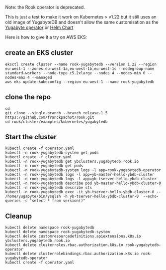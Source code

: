 
Note: the Rook operator is deprecated. 

This is just a test to make it work on Kubernetes > v1.22 but it still uses an old image of YugabyteDB and doesn't allow the same customisation as the [Yugabyte operator](https://github.com/yugabyte/yugabyte-operator) or [Helm Chart](https://dev.to/aws-heroes/yugabytedb-on-amazon-eks-3206)

Here is how to give it a try on AWS EKS:

## create an EKS cluster
```
eksctl create cluster --name rook-yugabytedb --version 1.22 --region eu-west-1 --zones eu-west-1a,eu-west-1b,eu-west-1c --nodegroup-name standard-workers --node-type c5.2xlarge --nodes 4 --nodes-min 0 --nodes-max 4 --managed
aws eks update-kubeconfig --region eu-west-1 --name rook-yugabytedb
```

## clone the repo

```
cd
git clone --single-branch --branch release-1.5 https://github.com/franckpachot/rook.git
cd rook/cluster/examples/kubernetes/yugabytedb

```

## Start the cluster
```
kubectl create -f operator.yaml
kubectl -n rook-yugabytedb-system get pods
kubectl create -f cluster.yaml 
kubectl -n rook-yugabytedb get ybclusters.yugabytedb.rook.io
kubectl -n rook-yugabytedb get pods
kubectl -n rook-yugabytedb-system logs -l app=rook-yugabytedb-operator
kubectl -n rook-yugabytedb logs -l app=yb-master-hello-ybdb-cluster
kubectl -n rook-yugabytedb logs -l app=yb-tserver-hello-ybdb-cluster
kubectl -n rook-yugabytedb describe pod yb-master-hello-ybdb-cluster-0
kubectl -n rook-yugabytedb describe sts
kubectl -n rook-yugabytedb exec -it yb-tserver-hello-ybdb-cluster-0 -- /home/yugabyte/bin/ysqlsh -h yb-tserver-hello-ybdb-cluster-0  --echo-queries -c "select * from version()"
```

## Cleanup
```
kubectl delete namespace rook-yugabytedb
kubectl delete namespace rook-yugabytedb-system
kubectl delete customresourcedefinitions.apiextensions.k8s.io ybclusters.yugabytedb.rook.io
kubectl delete clusterroles.rbac.authorization.k8s.io rook-yugabytedb-operator
kubectl delete clusterrolebindings.rbac.authorization.k8s.io rook-yugabytedb-operator
kubectl create -f operator.yaml
```

